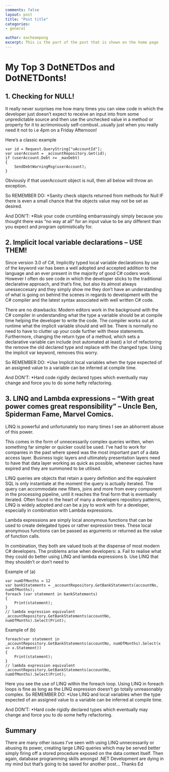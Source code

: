 ```yaml
---
comments: false
layout: post
title: "Post title"
categories:
- general

author: eacheampong
excerpt: This is the part of the post that is shown on the home page
---
```

# My Top 3 DotNETDos and DotNETDonts!

## 1. Checking for NULL!
It really never surprises me how many times you can view code in which the developer just doesn’t expect to receive an input into from some unpredictable source and then use the unchecked value in a method or property for it to acrimoniously self-combust..usually just when you really need it not to i.e 4pm on a Friday Afternoon!

Here’s a classic example 

    var id = Request.QueryString["uAccountId"];
    var userAccount = _accountRepository.Get(id);
    if (userAccount.Debt >= _maxDebt)
    {
        SendDebtWarningMsg(userAccount);
    } 

Obviously if that userAccount object is null, then all below will throw an exception.

So REMEMBER DO:
*Sanity check objects returned from methods for Null IF there is even a small chance that the objects value may not be set as desired.

And DON’T:
*Risk your code crumbling embarrassingly simply because you thought there was “no way at all” for an input value to be any different than you expect and program optimistically for.


## 2. Implicit local variable declarations – USE THEM!

Since version 3.0 of C#, Implicitly typed local variable declarations by use of the keyword var has been a well adopted and accepted addition to the language and an ever present in the majority of good C# coders work.
However I often do see code in which the developer sticks to the traditional declarative approach, and that’s fine, but also its almost always unesseccesary and they simply show me they don’t have an understanding of what is going on behind the scenes in regards to development with the C# compiler and the latest syntax associated with well written C# code. 

There are no drawbacks: Modern editors work in the background with the C# compiler in understanding what the type a variable should be at compile time helping the developer to write the code.
The compiler works out at runtime what the implicit variable should and will be. There is normally no need to have to clutter up your code further with these statements. Furthermore, changing the return type of a method, which sets a declarative variable can include (not automated at least) a lot of refactoring the remove the old declared type and replace with the changed type. Using the implicit var keyword, removes this worry.

So REMEMBER DO:
*Use Implicit local variables when the type expected of an assigned value to a variable can be inferred at compile time.

And DON’T:
*Hard code rigidly declared types which eventually may change and force you to do some hefty refactoring.

## 3. LINQ and Lambda expressions – “With great power comes great responsibility” – Uncle Ben, Spiderman Fame, Marvel Comics.

LINQ  is powerful and unfortunately too many times I see an abhorrent abuse of this power. 

This comes in the form of unnecessarily  complex queries written, when something far simpler or quicker could be used.
I’ve had to work for companies in the past where speed was the most important part of a data access layer. Business logic layers and ultimately presentation layers need to have that data layer working as quick as possible, whenever caches have expired and they are summoned to be utilised. 

LINQ queries are objects that retain a query definition and the equivalent SQL is only instantiate at the moment the query is actually iterated. The query can accommodate new filters, joins and more from every component in the processing pipeline, until it reaches the final form that is eventually iterated. Often found in the heart of many a developers repository patterns, LINQ is widely adopted and can be a joy to work with for a developer, especially in combination with Lambda expressions.

Lambda expressions are simply local anonymous functions that can be used to create delegated types or rather expression trees. These local anonymous functions can be passed as arguments or returned as the value of function calls.

In combination, they both are valued tools at the dispense of most modern C# developers.  The problems arise when developers:
a.	Fail to realise what they could do better using LINQ and lambda expressions
b.	Use LINQ that they shouldn’t or don’t need to 

Example of (a) 

    var numOfMonths = 12
    var bankStatements = _accountRepository.GetBankStatements(accountNo, numOfMonths);
    foreach (var statement in bankStatements)
    {
        Print(statement);
    }
    // lambda expression equivalent
    _accountRepository.GetBankStatements(accountNo, numOfMonths).Select(Print);

Example of (b) 

    foreach(var statement in _accountRepository.GetBankStatements(accountNo, numOfMonths).Select(x => x.Statement))
    {
        Print(statement);
    }
    // lambda expression equivalent
    _accountRepository.GetBankStatements(accountNo, numOfMonths).Select(Print);

Here you see the use of LINQ within the foreach loop. Using LINQ in foreach loops is fine as long as the LINQ expression doesn’t go totally unreasonably complex.
So REMEMBER DO:
*Use LINQ and  local variables when the type expected of an assigned value to a variable can be inferred at compile time.

And DON’T:
*Hard code rigidly declared types which eventually may change and force you to do some hefty refactoring.

## Summary	
There are many other issues I’ve seen with using LINQ unnecessarily or abusing its power, creating large LINQ queries which may be served better simply firing off a stored procedure exposed on the data context itself.
Then again, database programming skills amongst .NET Development are dying in my mind but that’s going to be saved for another post…
Thanks
Ed

